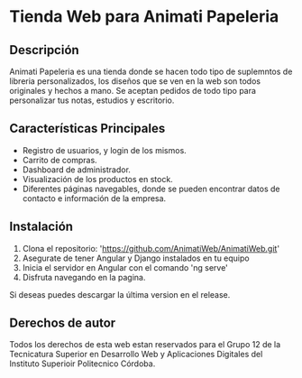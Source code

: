 # Tienda Web para Animati Papeleria

## Descripción
Animati Papeleria es una tienda donde se hacen todo tipo de suplemntos de libreria personalizados, los diseños que se ven en la web son todos originales y hechos a mano. Se aceptan pedidos de todo tipo para personalizar tus notas, estudios y escritorio.

## Características Principales
- Registro de usuarios, y login de los mismos.
- Carrito de compras.
- Dashboard de administrador.
- Visualización de los productos en stock.
- Diferentes páginas navegables, donde se pueden encontrar datos de contacto e información de la empresa.

## Instalación
1. Clona el repositorio: 'https://github.com/AnimatiWeb/AnimatiWeb.git'
2. Asegurate de tener Angular y Django instalados en tu equipo
3. Inicia el servidor en Angular con el comando 'ng serve'
4. Disfruta navegando en la pagina.

Si deseas puedes descargar la última version en el release. 

## Derechos de autor

Todos los derechos de esta web estan reservados para el Grupo 12 de la Tecnicatura Superior en Desarrollo Web y Aplicaciones Digitales del Instituto Superioir Politecnico Córdoba.
